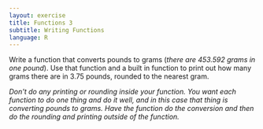 ```yaml
---
layout: exercise
title: Functions 3
subtitle: Writing Functions
language: R
---
```


Write a function that converts pounds to grams (*there are 453.592 grams in one
pound*). Use that function and a built in function to print out how many grams
there are in 3.75 pounds, rounded to the nearest gram. 

*Don't do any printing or rounding inside your function. You want each function 
to do one thing and do it well, and in this case that thing is converting pounds 
to grams. Have the function do the conversion and then do the rounding and 
printing outside of the function.*
